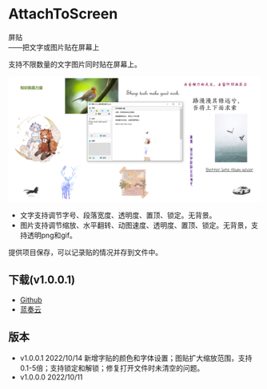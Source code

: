 # AttachToScreen
屏贴    
   ——把文字或图片贴在屏幕上
   
支持不限数量的文字图片同时贴在屏幕上。    

![截图](https://github.com/tp1415926535/AttachToScreen/blob/main/%E5%B1%8F%E8%B4%B4%E6%88%AA%E5%9B%BE.png)         
     
* 文字支持调节字号、段落宽度、透明度、置顶、锁定。无背景。  
* 图片支持调节缩放、水平翻转、动图速度、透明度、置顶、锁定。无背景，支持透明png和gif。

提供项目保存，可以记录贴的情况并存到文件中。


## 下载(v1.0.0.1)
* [Github](https://github.com/tp1415926535/AttachToScreen/raw/main/%E5%B1%8F%E8%B4%B4v1.0.0.1.zip)
* [蓝奏云](https://wwp.lanzouw.com/iSaoj0dud5uh)


## 版本
* v1.0.0.1  2022/10/14 新增字贴的颜色和字体设置；图贴扩大缩放范围，支持0.1-5倍；支持锁定和解锁；修复打开文件时未清空的问题。
* v1.0.0.0  2022/10/11 
